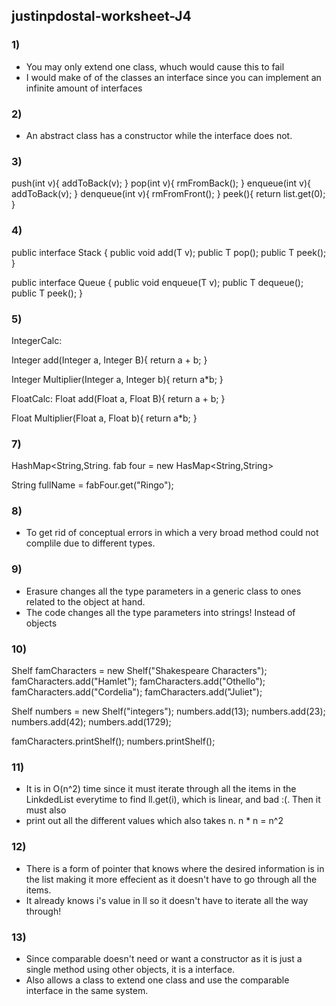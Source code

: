 ## justinpdostal-worksheet-J4

### 1) 
- You may only extend one class, whuch would cause this to fail
- I would make of of the classes an interface since you can implement an infinite amount of interfaces

### 2)
- An abstract class has a constructor while the interface does not.

### 3)
push(int v){
addToBack(v);
}
pop(int v){
rmFromBack();
}
enqueue(int v){
addToBack(v);
}
denqueue(int v){
rmFromFront();
}
peek(){
return list.get(0);
}

### 4) 

public interface Stack<T> {
public void add(T v);
public T pop();
public T peek();
}

public interface Queue<T> {
public void enqueue(T v);
public T dequeue();
public T peek();
}

### 5)
IntegerCalc:

Integer add(Integer a, Integer B){
return a + b;
}

Integer Multiplier(Integer a, Integer b){
return a*b;
}

FloatCalc:
Float add(Float a, Float B){
return a + b;
}

Float Multiplier(Float a, Float b){
return a*b;
}


### 7)
HashMap<String,String. fab four = new HasMap<String,String>

String fullName = fabFour.get("Ringo");


### 8)
- To get rid of conceptual errors in which a very broad method could not complile due to different types.

### 9)
- Erasure changes all the type parameters in a generic class to ones related to the object at hand.
- The code changes all the type parameters into strings! Instead of objects

### 10)
Shelf<String> famCharacters = new Shelf<String>("Shakespeare Characters");
famCharacters.add("Hamlet");
famCharacters.add("Othello");
famCharacters.add("Cordelia");
famCharacters.add("Juliet");

Shelf<Integer> numbers = new Shelf<Integer>("integers");
numbers.add(13);
numbers.add(23);
numbers.add(42);
numbers.add(1729);

famCharacters.printShelf();
numbers.printShelf();

### 11)
- It is in O(n^2) time since it must iterate through all the items in the LinkdedList everytime to find ll.get(i), which is linear, and bad :(. Then it must also
- print out all the different values which also takes n. n * n = n^2

### 12)
- There is a form of pointer that knows where the desired information is in the list making it more effecient as it doesn't have to go through all the items.
- It already knows i's value in ll so it doesn't have to iterate all the way through!

### 13) 
- Since comparable doesn't need or want a constructor as it is just a single method using other objects, it is a interface.
- Also allows a class to extend one class and use the comparable interface in the same system.

